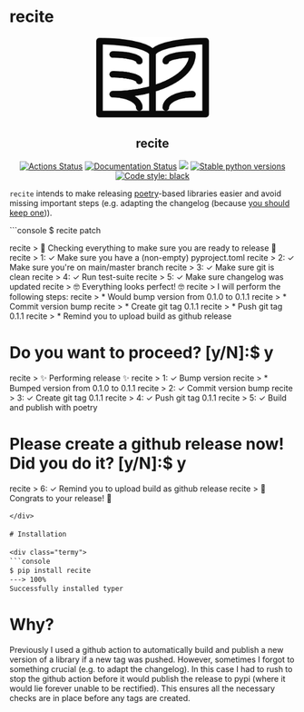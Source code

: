 # recite

<p align="center">
<img src="https://github.com/dobraczka/recite/raw/main/docs/assets/logo.png" alt="recite logo", width=200/>
</p>
<h2 align="center"> recite</h2>


<p align="center">
<a href="https://github.com/dobraczka/recite/actions/workflows/main.yml"><img alt="Actions Status" src="https://github.com/dobraczka/recite/actions/workflows/main.yml/badge.svg?branch=main"></a>
<a href='https://recite.readthedocs.io/en/latest/?badge=latest'><img src='https://readthedocs.org/projects/recite/badge/?version=latest' alt='Documentation Status' /></a>
<a href="https://codecov.io/gh/dobraczka/recite"><img src="https://codecov.io/gh/dobraczka/recite/branch/main/graph/badge.svg?token=TCMKS9U0MH"/></a>
<a href="https://pypi.org/project/recite"/><img alt="Stable python versions" src="https://img.shields.io/pypi/pyversions/recite"></a>
<a href="https://github.com/psf/black"><img alt="Code style: black" src="https://img.shields.io/badge/code%20style-black-000000.svg"></a>
</p>

`recite` intends to make releasing [poetry](https://python-poetry.org/)-based libraries easier and avoid missing important steps (e.g. adapting the changelog (because [you should keep one](https://keepachangelog.com/))).

<div class="termy">
```console
$ recite patch

recite > 👀 Checking everything to make sure you are ready to release 👀
recite > <span class="termynal-blue-text">1</span>: <span class="termynal-green-text">✓ Make sure you have a (non-empty) pyproject.toml</span>
recite > <span class="termynal-blue-text">2</span>: <span class="termynal-green-text">✓ Make sure you're on main/master branch</span>
recite > <span class="termynal-blue-text">3</span>: <span class="termynal-green-text">✓ Make sure git is clean</span>
recite > <span class="termynal-blue-text">4</span>: <span class="termynal-green-text">✓ Run test-suite</span>
recite > <span class="termynal-blue-text">5</span>: <span class="termynal-green-text">✓ Make sure changelog was updated</span>
recite > 🤓 Everything looks perfect! 🤓
recite > I will perform the following steps:
recite >        * Would bump version from <span class="termynal-yellow-text">0.1.0</span> to <span class="termynal-blue-text">0.1.1</span>
recite >        * Commit version bump
recite >        * Create git tag <span class="termynal-blue-text">0.1.1</span>
recite >        * Push git tag <span class="termynal-blue-text">0.1.1</span>
recite >        * Remind you to upload build as github release

# Do you want to proceed? [y/N]:$ y

recite > ✨ Performing release ✨
recite > <span class="termynal-blue-text">1</span>: <span class="termynal-green-text">✓ Bump version</span>
recite >        <span class="termynal-green-text">* Bumped version from</span> <span class="termynal-yellow-text">0.1.0</span> to <span class="termynal-blue-text">0.1.1</span>
recite > <span class="termynal-blue-text">2</span>: <span class="termynal-green-text">✓ Commit version bump</span>
recite > <span class="termynal-blue-text">3</span>: <span class="termynal-green-text">✓ Create git tag</span> <span class="termynal-blue-text">0.1.1</span>
recite > <span class="termynal-blue-text">4</span>: <span class="termynal-green-text">✓ Push git tag</span> <span class="termynal-blue-text">0.1.1</span>
recite > <span class="termynal-blue-text">5</span>: <span class="termynal-green-text">✓ Build and publish with poetry</span>

# Please create a github release now! Did you do it? [y/N]:$ y

recite > <span class="termynal-blue-text">6</span>: <span class="termynal-green-text">✓ Remind you to upload build as github release</span>
recite > 🚀 Congrats to your release! 🚀
```
</div>

# Installation

<div class="termy">
```console
$ pip install recite
---> 100%
Successfully installed typer
```
</div>

# Why?

Previously I used a github action to automatically build and publish a new version of a library if a new tag was pushed. However, sometimes I forgot to something crucial (e.g. to adapt the changelog). In this case I had to rush to stop the github action before it would publish the release to pypi (where it would lie forever unable to be rectified).
This ensures all the necessary checks are in place before any tags are created.
